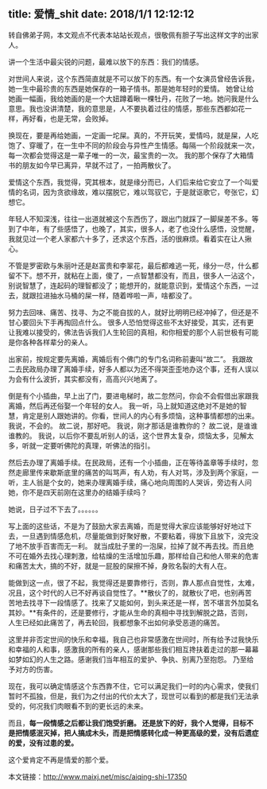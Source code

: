 title: 爱情_shit
date: 2018/1/1 12:12:12
---
转自佛弟子网，本文观点不代表本站站长观点，很敬佩有胆子写出这样文字的出家人。



讲一个生活中最尖锐的问题，最难以放下的东西：我们的情感。

对世间人来说，这个东西简直就是不可以放下的东西。有一个女演员曾经告诉我，她一生中最珍贵的东西是她保存的一箱子情书。那是她年轻时的爱情。 她曾让给她画一幅画，我给她画的是一个大妞蹲着瞅一棵牡丹，花败了一地。她问我是什么意思。我也没讲清楚，我的意思是，人不要执着过往的情感，那些东西都如花一样，再好看，也是无常，会败掉。

换现在，要是再给她画，一定画一坨屎。真的，不开玩笑，爱情吗，就是屎，人吃饱了、穿暖了，在一生中不同的阶段会与异性产生情感。每隔一个阶段就来一次，每一次都会觉得这是一辈子唯一的一次，最宝贵的一次。 我的那个保存了大箱情书的朋友如今早已离异，早就不过了，一拍两散伙了。

爱情这个东西，我觉得，究其根本，就是缘分而已，人们后来给它安立了一个叫爱情的名词，因为贪欲缘故，难以摆脱它，难以驾驭它，于是就讴歌它，夸张它，幻想它。

年轻人不知深浅，往往一出道就被这个东西伤了，跟出门就踩了一脚屎差不多。等到了中年，有了些感悟了，也晚了，其实，很多人，老了也没什么感悟，没觉醒，我就见过一个老人家都六十多了，还求这个东西，活的很麻烦。看着实在让人揪心。

不管是罗密欧与朱丽叶还是赵富贵和李翠花，最后都难逃一死，缘分一尽，什么都留不下。想不开，就粘在上面，傻了，一点智慧都没有，而且，很多人一沾这个，别说智慧了，连起码的理智都没了；能想开的，就能意识到，爱情这个东西，一过去，就跟拉进抽水马桶的屎一样，随着哗啦一声，啥都没了。

努力去回味、痛苦、找寻、为之不能自拔的人，就好比明明已经冲掉了，但还是不甘心要回头下手再掏回点什么。 很多人恐怕觉得这些不太好接受，其实，还有更让我难以接受的，佛法告诉我们人生轮回的真相，和你相爱的那个人前世极有可能是你各种各样辈分的亲人。

出家前，按规定要先离婚，离婚后有个佛门的专门名词称前妻叫“故二”。 我跟故二去民政局办理了离婚手续，好多人都以为还不得哭歪歪地办这个事，还有人误以为会有什么波折，其实都没有，高高兴兴地离了。

倒是有个小插曲，早上出了门，要进电梯时，故二忽然问，你会不会假借出家跟我离婚，然后再还俗娶一个年轻的女人。 我一听，马上就知道这绝对不是她的智慧，肯定是别人跟她讲的。你看，世间人的内心有多烦恼，这种事情都想的出来。 我说，不会的。 故二说，那好吧。 我说，刚才那话是谁教你的？ 故二说，是谁谁谁教的。 我说，以后你不要乱听别人的话，这个世界太复杂，烦恼太多，见解太多，听就一定要听佛陀的真理，听佛法的指引。

然后去办理了离婚手续。在民政局，还有一个小插曲，正在等待盖章等手续时，忽然走廊里传来歇斯底里的痛苦的叫骂声，有人劝，有人对骂，涉及到两个家庭，一听，主人翁是个女的，她来办理离婚手续，痛心地向周围的人哭诉，旁边有人问她，你不是四天前刚在这里办的结婚手续吗？

她说，日子过不下去了。。。。。。

写上面的这些话，不是为了鼓励大家去离婚，而是觉得大家应该能够好好地过下去，一旦遇到情感危机，尽量能做到好聚好散，不要粘着，得放下且放下，没完没了地不放手百害而无一利。 就当成肚子里的一泡屎，拉掉了就不再去找。而且绝不可在婚外去找心理刺激，给枯燥的生活增加乐趣，那样给自己和他人带来的危害和痛苦太大，搞的不好，就是一屁股的屎擦不掉，身败名裂的大有人在。

能做到这一点，很了不起，我觉得还是要靠修行，否则，靠人那点自觉性，太难，况且，这个时代的人已不好再谈自觉性了。**散伙了的，就散伙了吧，也别再苦苦地去找寻下一段情感了。找来了又能如何，到头来还是一样，苦不堪言外加莫名其妙。**有条件的，还是要修行，才能从生命的真相中寻找到解脱之路，否则，人生已经如此痛苦了，再去轮回，我都想象不出如何承受恶道的痛苦。

这里并非否定世间的快乐和幸福，我自己也非常感激在世间时，所有给予过我快乐和幸福的人和事，感激我的所有的亲人，感谢那些我们相互搀扶着走过的那一幕幕如梦如幻的人生之路。感谢我们当年相互的爱护、争执、别离乃至抱怨。 乃至给予对方的伤害。

现在，我可以确定情感这个东西靠不住，它可以满足我们一时的内心需求，使我们暂时不孤独，但是，我们为之付出的代价太大了，现世可以看到的都是我们无法承受的，何况我们肉眼看不到的更长远的未来。

而且，**每一段情感之后都让我们饱受折磨。 还是放下的好，我个人觉得，目标不是把情感泯灭掉，把人搞成木头，而是把情感转化成一种更高级的爱，没有后遗症的爱，没有过患的爱。**

这个爱肯定不再是情爱的那个爱。

本文链接：http://www.maixj.net/misc/aiqing-shi-17350

